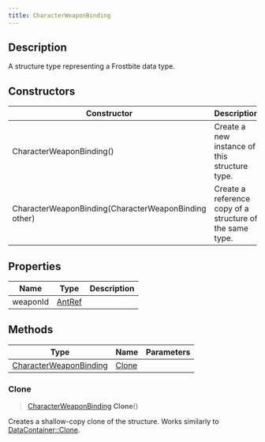 ```yaml
---
title: CharacterWeaponBinding
---
```

## Description

A structure type representing a Frostbite data type.

## Constructors

| Constructor                                          | Description                                              |
| ---------------------------------------------------- | -------------------------------------------------------- |
| CharacterWeaponBinding()                             | Create a new instance of this structure type.            |
| CharacterWeaponBinding(CharacterWeaponBinding other) | Create a reference copy of a structure of the same type. |

## Properties

| Name     | Type             | Description |
| -------- | ---------------- | ----------- |
| weaponId | [AntRef](/vext/ref/fb/antref/) |             |

## Methods

| Type                                             | Name            | Parameters |
| ------------------------------------------------ | --------------- | ---------- |
| [CharacterWeaponBinding](/vext/ref/fb/characterweaponbinding/) | [Clone](#clone) |            |

### Clone

> [CharacterWeaponBinding](/vext/ref/fb/characterweaponbinding/) **Clone**()

Creates a shallow-copy clone of the structure. Works similarly to [DataContainer::Clone](/vext/ref/shared/class/datacontainer#clone).
